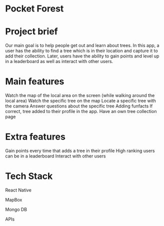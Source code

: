 # Pocket Forest

# Project brief

Our main goal is to help people get out and learn about trees. 
In this app, a user has the ability to find a tree which is in their location and capture it to add their collection. 
Later, users have the ability to gain points and level up in a leaderboard 
as well as interact with other users.

# Main features
Watch the map of the local area on the screen (while walking around the local area)
Watch the specific tree on the map
Locate a specific tree with the camera
Answer questions about the specific tree
Adding funfacts
If correct, tree added to their profile in the app.
Have an own tree collection page
 
# Extra features
Gain points every time that adds a tree in their profile
High ranking users can be in a leaderboard
Interact with other users



# Tech Stack
React Native

MapBox

Mongo DB

APIs

